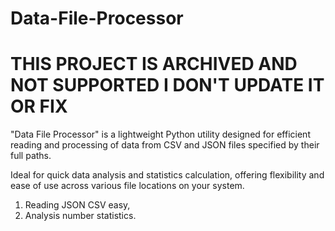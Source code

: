 # Data-File-Processor

# THIS PROJECT IS ARCHIVED AND NOT SUPPORTED I DON'T UPDATE IT OR FIX


"Data File Processor" is a lightweight Python utility designed for efficient reading and processing of data from CSV and JSON files specified by their full paths.

Ideal for quick data analysis and statistics calculation, offering flexibility and ease of use across various file locations on your system.

1) Reading JSON CSV easy,
2) Analysis number statistics.
